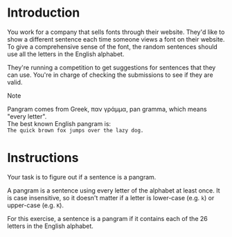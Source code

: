# Introduction
You work for a company that sells fonts through their website. They'd like to show a different sentence each time someone views a font on their website. To give a comprehensive sense of the font, the random sentences should use all the letters in the English alphabet.

They're running a competition to get suggestions for sentences that they can use. You're in charge of checking the submissions to see if they are valid.

>[!NOTE]
>Pangram comes from Greek, παν γράμμα, pan gramma, which means "every letter".<br>
>The best known English pangram is:<br>
>`The quick brown fox jumps over the lazy dog.`

# Instructions
Your task is to figure out if a sentence is a pangram.

A pangram is a sentence using every letter of the alphabet at least once. It is case insensitive, so it doesn't matter if a letter is lower-case (e.g. `k`) or upper-case (e.g. `K`).

For this exercise, a sentence is a pangram if it contains each of the 26 letters in the English alphabet.